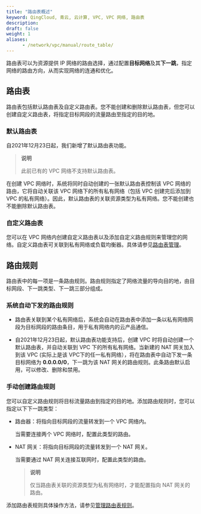 ```yaml
---
title: "路由表概述"
keyword: QingCloud, 青云, 云计算, VPC, VPC 网络, 路由表
description: 
draft: false
weight: 1
aliases:
      - /network/vpc/manual/route_table/
---
```


路由表可以为资源提供 IP 网络的路由选择，通过配置**目标网络**及其**下一跳**，指定网络的路由方向，从而实现网络的连通和优化。

## 路由表

路由表包括默认路由表及自定义路由表。您不能创建和删除默认路由表，但您可以创建自定义路由表，将指定目标网段的流量路由至指定的目的地。

### 默认路由表

自2021年12月23日起，我们新增了默认路由表功能。

> **说明**
>
> 此前已有的 VPC 网络不支持默认路由表。

在创建 VPC 网络时，系统将同时自动创建的一张默认路由表控制该 VPC 网络的路由，它将自动关联该 VPC 网络下的所有私有网络（包括 VPC 创建完后添加到 VPC 的私有网络）。因此，默认路由表的关联资源类型为私有网络。您不能创建也不能删除默认路由表。

### 自定义路由表

您可以在 VPC 网络内创建自定义路由表以及添加自定义路由规则来管理您的网络。自定义路由表可关联到私有网络或负载均衡器。具体请参见[路由表管理](../02_route_function/)。

## 路由规则

路由表中的每一项是一条路由规则。路由规则指定了网络流量的导向目的地，由目标网段、下一跳类型、下一跳三部分组成。

### 系统自动下发的路由规则

- 路由表关联到某个私有网络后，系统会自动在路由表中添加一条以私有网络网段为目标网段的路由条目，用于私有网络内的云产品通信。

- 自2021年12月23日起，默认路由表功能支持后，创建 VPC 时将自动创建一个默认路由表，并自动关联到 VPC 下的所有私有网络。当新建的 NAT 网关加入到该 VPC (实际上是该 VPC下的任一私有网络），将在路由表中自动下发一条目标网络为 **0.0.0.0/0**，下一跳为该 NAT 网关的路由规则。此条路由默认启用，可以修改、删除和禁用。

### 手动创建路由规则

您可以自定义路由规则将目标流量路由到指定的目的地。添加路由规则时，您可以指定以下下一跳类型：

- 路由器：将指向目标网段的流量转发到一个 VPC 网络内。

  当需要连接两个 VPC 网络时，配置此类型的路由。

- NAT 网关：将指向目标网段的流量转发到一个 NAT 网关。

  当需要通过 NAT 网关连接互联网时，配置此类型的路由。

  >**说明**
  >
  >仅当路由表关联的资源类型为私有网络时，才能配置指向 NAT 网关的路由。

添加路由表规则具体操作方法，请参见[管理路由表规则](../02_route_function/#管理路由表规则)。

<!--例如：您创建了一个网段为192.168.0.0/16的 VPC 网络，并在该专有网络下创建了两个网段为192.168.1.0/24和192.168.0.0/24的私有网络，则该 VPC 网络的路由表中会有以下三条系统路由，表中的“-”表示不涉及。-->

